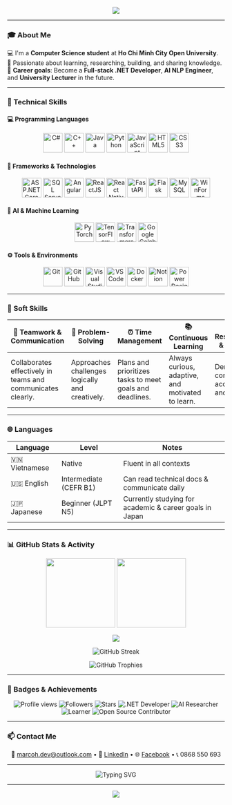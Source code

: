 <!-- Font & Header -->
<p align="center">
  <img src="https://capsule-render.vercel.app/api?type=waving&color=0:00b4db,100:0083b0&height=200&section=header&text=👋%20Hello,%20I'm%20Marcoh!&fontSize=35&fontColor=ffffff&animation=fadeIn&fontAlignY=35&font=Montserrat" />
</p>

---

### 🎓 About Me  

💻 I'm a **Computer Science student** at **Ho Chi Minh City Open University**.  
🌟 Passionate about learning, researching, building, and sharing knowledge.  
🚀 **Career goals**: Become a **Full-stack .NET Developer**, **AI NLP Engineer**, and **University Lecturer** in the future.  

---

### 🧰 Technical Skills  

#### 💻 Programming Languages  
<p align="center">
  <img src="https://cdn.jsdelivr.net/gh/devicons/devicon/icons/csharp/csharp-original.svg" width="45" title="C#"/> 
  <img src="https://cdn.jsdelivr.net/gh/devicons/devicon/icons/cplusplus/cplusplus-original.svg" width="45" title="C++"/> 
  <img src="https://cdn.jsdelivr.net/gh/devicons/devicon/icons/java/java-original.svg" width="45" title="Java"/> 
  <img src="https://cdn.jsdelivr.net/gh/devicons/devicon/icons/python/python-original.svg" width="45" title="Python"/> 
  <img src="https://cdn.jsdelivr.net/gh/devicons/devicon/icons/javascript/javascript-original.svg" width="45" title="JavaScript"/> 
  <img src="https://cdn.jsdelivr.net/gh/devicons/devicon/icons/html5/html5-original.svg" width="45" title="HTML5"/> 
  <img src="https://cdn.jsdelivr.net/gh/devicons/devicon/icons/css3/css3-original.svg" width="45" title="CSS3"/> 
</p>

#### 🧱 Frameworks & Technologies  
<p align="center">
  <img src="https://cdn.jsdelivr.net/gh/devicons/devicon/icons/dotnetcore/dotnetcore-original.svg" width="45" title="ASP.NET Core"/> 
  <img src="https://cdn.jsdelivr.net/gh/devicons/devicon/icons/microsoftsqlserver/microsoftsqlserver-plain.svg" width="45" title="SQL Server"/> 
  <img src="https://cdn.jsdelivr.net/gh/devicons/devicon/icons/angularjs/angularjs-original.svg" width="45" title="Angular"/> 
  <img src="https://cdn.jsdelivr.net/gh/devicons/devicon/icons/react/react-original.svg" width="45" title="ReactJS"/> 
  <img src="https://cdn.jsdelivr.net/gh/devicons/devicon/icons/react/react-original.svg" width="45" title="React Native"/> 
  <img src="https://cdn.jsdelivr.net/gh/devicons/devicon/icons/fastapi/fastapi-original.svg" width="45" title="FastAPI"/> 
  <img src="https://cdn.jsdelivr.net/gh/devicons/devicon/icons/flask/flask-original.svg" width="45" title="Flask"/> 
  <img src="https://cdn.jsdelivr.net/gh/devicons/devicon/icons/mysql/mysql-original.svg" width="45" title="MySQL"/> 
  <img src="https://cdn.jsdelivr.net/gh/devicons/devicon/icons/windows8/windows8-original.svg" width="45" title="WinForms"/> 
</p>

#### 🤖 AI & Machine Learning  
<p align="center">
  <img src="https://cdn.jsdelivr.net/gh/devicons/devicon/icons/pytorch/pytorch-original.svg" width="45" title="PyTorch"/> 
  <img src="https://cdn.jsdelivr.net/gh/devicons/devicon/icons/tensorflow/tensorflow-original.svg" width="45" title="TensorFlow"/> 
  <img src="https://huggingface.co/front/assets/huggingface_logo.svg" width="45" title="Transformers"/> 
  <img src="https://cdn.jsdelivr.net/gh/devicons/devicon/icons/google/google-original.svg" width="45" title="Google Colab"/> 
</p>

#### ⚙️ Tools & Environments  
<p align="center">
  <img src="https://cdn.jsdelivr.net/gh/devicons/devicon/icons/git/git-original.svg" width="45" title="Git"/> 
  <img src="https://cdn.jsdelivr.net/gh/devicons/devicon/icons/github/github-original.svg" width="45" title="GitHub"/> 
  <img src="https://cdn.jsdelivr.net/gh/devicons/devicon/icons/visualstudio/visualstudio-plain.svg" width="45" title="Visual Studio"/> 
  <img src="https://cdn.jsdelivr.net/gh/devicons/devicon/icons/vscode/vscode-original.svg" width="45" title="VS Code"/> 
  <img src="https://cdn.jsdelivr.net/gh/devicons/devicon/icons/docker/docker-original.svg" width="45" title="Docker"/> 
  <img src="https://cdn.jsdelivr.net/gh/devicons/devicon/icons/notion/notion-original.svg" width="45" title="Notion"/> 
  <img src="https://cdn.jsdelivr.net/gh/devicons/devicon/icons/windows8/windows8-original.svg" width="45" title="Power Designer"/> 
</p>

---

### 💬 Soft Skills  

| 🤝 Teamwork & Communication | 🧠 Problem-Solving | ⏰ Time Management | 📚 Continuous Learning | 🎯 Responsibility & Discipline |
|------------------------------|-------------------|--------------------|-----------------------|-------------------------------|
| Collaborates effectively in teams and communicates clearly. | Approaches challenges logically and creatively. | Plans and prioritizes tasks to meet goals and deadlines. | Always curious, adaptive, and motivated to learn. | Demonstrates consistency, accountability, and focus. |

---

### 🌐 Languages  

| Language | Level | Notes |
|-----------|--------|-------|
| 🇻🇳 Vietnamese | Native | Fluent in all contexts |
| 🇺🇸 English | Intermediate (CEFR B1) | Can read technical docs & communicate daily |
| 🇯🇵 Japanese | Beginner (JLPT N5) | Currently studying for academic & career goals in Japan |

---

### 📊 GitHub Stats & Activity  

<p align="center">
  <img height="160em" src="https://github-readme-stats.vercel.app/api?username=Marcoh05P&show_icons=true" />
  <img height="160em" src="https://github-readme-stats.vercel.app/api/top-langs/?username=Marcoh05P&layout=compact" />
</p>

<p align="center">
  <img src="https://github-profile-summary-cards.vercel.app/api/cards/profile-details?username=Marcoh05P" />
</p>

<p align="center">
  <img src="https://streak-stats.demolab.com?user=Marcoh05P" alt="GitHub Streak" />
</p>

<p align="center">
  <img src="https://github-profile-trophy.vercel.app/?username=Marcoh05P&column=6" alt="GitHub Trophies" />
</p>

---

### 🧩 Badges & Achievements  

<p align="center">
  <img src="https://komarev.com/ghpvc/?username=Marcoh05P&style=flat-square&color=0aa1ff" alt="Profile views" />
  <img src="https://img.shields.io/github/followers/Marcoh05P?label=Followers&style=flat-square&color=blue" alt="Followers" />
  <img src="https://img.shields.io/github/stars/Marcoh05P?label=Stars&style=flat-square&color=gold" alt="Stars" />
  <img src="https://img.shields.io/badge/.NET%20Developer-512BD4?style=flat-square&logo=dotnet&logoColor=white" alt=".NET Developer" />
  <img src="https://img.shields.io/badge/AI%20Researcher-FF6F00?style=flat-square&logo=tensorflow&logoColor=white" alt="AI Researcher" />
  <img src="https://img.shields.io/badge/Learner-00B4DB?style=flat-square&logo=google-scholar&logoColor=white" alt="Learner" />
  <img src="https://img.shields.io/badge/Open%20Source%20Contributor-181717?style=flat-square&logo=github&logoColor=white" alt="Open Source Contributor" />
</p>

---

### 📫 Contact Me  

<p align="center">
  📧 <a href="mailto:marcoh.dev@outlook.com">marcoh.dev@outlook.com</a> •  
  💼 <a href="https://www.linkedin.com/in/marcoh05p">LinkedIn</a> •  
  🌐 <a href="https://www.facebook.com/Marcoh05P">Facebook</a> •  
  📞 0868 550 693
</p>

---

<p align="center">
  <img src="https://readme-typing-svg.herokuapp.com?font=Montserrat&size=22&duration=3500&pause=1000&color=00B4DB&center=true&vCenter=true&width=600&lines=✨+Learning+is+a+lifetime+journey!;🚀+Keep+growing,+keep+building,+keep+sharing!;💡+I+will+never+stop+walking+the+path+to+knowledge." alt="Typing SVG" />
</p>

---

<p align="center">
  <img src="https://capsule-render.vercel.app/api?type=waving&color=0:00b4db,100:0083b0&height=120&section=footer" />
</p>

